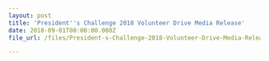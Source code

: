 ```yaml
---
layout: post
title: 'President''s Challenge 2018 Volunteer Drive Media Release'
date: 2018-09-01T00:00:00.000Z
file_url: /files/President-s-Challenge-2018-Volunteer-Drive-Media-Release-2018-09-01.pdf

---
```


